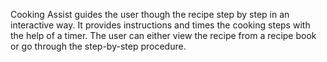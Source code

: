 
Cooking Assist guides the user though the recipe step by step in an interactive way. It provides instructions and times the cooking steps with the help of a timer. The user can either view the recipe from a recipe book or go through the step-by-step procedure.
